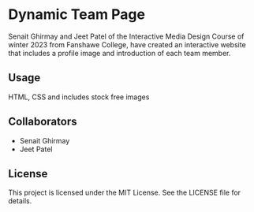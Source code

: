 <h1>Dynamic Team Page</h1>
Senait Ghirmay and Jeet Patel of the Interactive Media Design Course of winter 2023 from Fanshawe College, have created an interactive website that includes a profile image and introduction of each team member.

<h2>Usage</h2>
HTML, CSS and includes stock free images

<h2>Collaborators</h2>
<ul>
<li>Senait Ghirmay</li>
<li>Jeet Patel</li>
</ul>

<h2>License</h2>
This project is licensed under the MIT License. See the LICENSE file for details.
